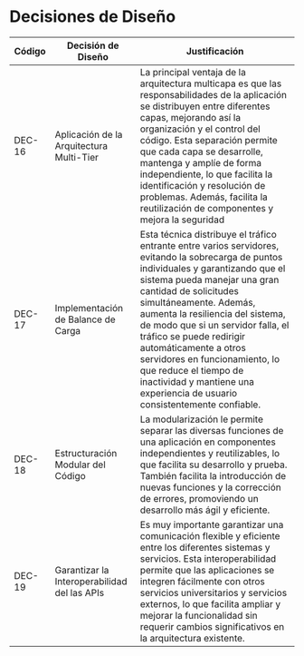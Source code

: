 # Decisiones de Diseño

| Código | Decisión de Diseño                           | Justificación                                                                                                                                                                                                                                                                                                                                                                                                                                                                               |
| ------ | -------------------------------------------- | ------------------------------------------------------------------------------------------------------------------------------------------------------------------------------------------------------------------------------------------------------------------------------------------------------------------------------------------------------------------------------------------------------------------------------------------------------------------------------------------- |
| DEC-16 | Aplicación de la Arquitectura Multi-Tier     | La principal ventaja de la arquitectura multicapa es que las responsabilidades de la aplicación se distribuyen entre diferentes capas, mejorando así la organización y el control del código. Esta separación permite que cada capa se desarrolle, mantenga y amplíe de forma independiente, lo que facilita la identificación y resolución de problemas. Además, facilita la reutilización de componentes y mejora la seguridad                                                            |
| DEC-17 | Implementación de Balance de Carga           | Esta técnica distribuye el tráfico entrante entre varios servidores, evitando la sobrecarga de puntos individuales y garantizando que el sistema pueda manejar una gran cantidad de solicitudes simultáneamente. Además, aumenta la resiliencia del sistema, de modo que si un servidor falla, el tráfico se puede redirigir automáticamente a otros servidores en funcionamiento, lo que reduce el tiempo de inactividad y mantiene una experiencia de usuario consistentemente confiable. |
| DEC-18 | Estructuración Modular del Código            | La modularización le permite separar las diversas funciones de una aplicación en componentes independientes y reutilizables, lo que facilita su desarrollo y prueba. También facilita la introducción de nuevas funciones y la corrección de errores, promoviendo un desarrollo más ágil y eficiente.                                                                              |
| DEC-19 | Garantizar la Interoperabilidad del las APIs | Es muy importante garantizar una comunicación flexible y eficiente entre los diferentes sistemas y servicios. Esta interoperabilidad permite que las aplicaciones se integren fácilmente con otros servicios universitarios y servicios externos, lo que facilita ampliar y mejorar la funcionalidad sin requerir cambios significativos en la arquitectura existente.                                                                                                                      |
